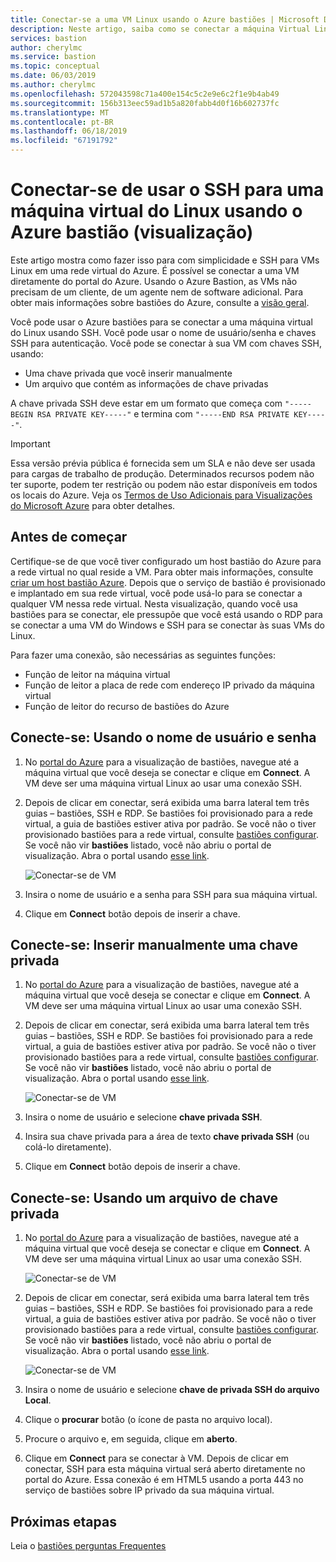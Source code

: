 ```yaml
---
title: Conectar-se a uma VM Linux usando o Azure bastiões | Microsoft Docs
description: Neste artigo, saiba como se conectar a máquina Virtual Linux usando o Azure bastião.
services: bastion
author: cherylmc
ms.service: bastion
ms.topic: conceptual
ms.date: 06/03/2019
ms.author: cherylmc
ms.openlocfilehash: 572043598c71a400e154c5c2e9e6c2f1e9b4ab49
ms.sourcegitcommit: 156b313eec59ad1b5a820fabb4d0f16b602737fc
ms.translationtype: MT
ms.contentlocale: pt-BR
ms.lasthandoff: 06/18/2019
ms.locfileid: "67191792"
---
```

# <a name="connect-using-ssh-to-a-linux-virtual-machine-using-azure-bastion-preview"></a>Conectar-se de usar o SSH para uma máquina virtual do Linux usando o Azure bastião (visualização)

Este artigo mostra como fazer isso para com simplicidade e SSH para VMs Linux em uma rede virtual do Azure. É possível se conectar a uma VM diretamente do portal do Azure. Usando o Azure Bastion, as VMs não precisam de um cliente, de um agente nem de software adicional. Para obter mais informações sobre bastiões do Azure, consulte a [visão geral](bastion-overview.md).

Você pode usar o Azure bastiões para se conectar a uma máquina virtual do Linux usando SSH. Você pode usar o nome de usuário/senha e chaves SSH para autenticação. Você pode se conectar à sua VM com chaves SSH, usando:

* Uma chave privada que você inserir manualmente
* Um arquivo que contém as informações de chave privadas

A chave privada SSH deve estar em um formato que começa com `"-----BEGIN RSA PRIVATE KEY-----"` e termina com `"-----END RSA PRIVATE KEY-----"`.

> [!IMPORTANT]
> Essa versão prévia pública é fornecida sem um SLA e não deve ser usada para cargas de trabalho de produção. Determinados recursos podem não ter suporte, podem ter restrição ou podem não estar disponíveis em todos os locais do Azure. Veja os [Termos de Uso Adicionais para Visualizações do Microsoft Azure](https://azure.microsoft.com/support/legal/preview-supplemental-terms/) para obter detalhes.
>

## <a name="before-you-begin"></a>Antes de começar

Certifique-se de que você tiver configurado um host bastião do Azure para a rede virtual no qual reside a VM. Para obter mais informações, consulte [criar um host bastião Azure](bastion-create-host-portal.md). Depois que o serviço de bastião é provisionado e implantado em sua rede virtual, você pode usá-lo para se conectar a qualquer VM nessa rede virtual. Nesta visualização, quando você usa bastiões para se conectar, ele pressupõe que você está usando o RDP para se conectar a uma VM do Windows e SSH para se conectar às suas VMs do Linux.

Para fazer uma conexão, são necessárias as seguintes funções:

* Função de leitor na máquina virtual
* Função de leitor a placa de rede com endereço IP privado da máquina virtual
* Função de leitor do recurso de bastiões do Azure

## <a name="username"></a>Conecte-se: Usando o nome de usuário e senha


1. No [portal do Azure](https://aka.ms/BastionHost) para a visualização de bastiões, navegue até a máquina virtual que você deseja se conectar e clique em **Connect**. A VM deve ser uma máquina virtual Linux ao usar uma conexão SSH.
1. Depois de clicar em conectar, será exibida uma barra lateral tem três guias – bastiões, SSH e RDP. Se bastiões foi provisionado para a rede virtual, a guia de bastiões estiver ativa por padrão. Se você não o tiver provisionado bastiões para a rede virtual, consulte [bastiões configurar](bastion-create-host-portal.md). Se você não vir **bastiões** listado, você não abriu o portal de visualização. Abra o portal usando [esse link](https://aka.ms/BastionHost).

      ![Conectar-se de VM](./media/bastion-connect-vm-ssh/bastion.png)

1. Insira o nome de usuário e a senha para SSH para sua máquina virtual.
1. Clique em **Connect** botão depois de inserir a chave.

## <a name="privatekey"></a>Conecte-se: Inserir manualmente uma chave privada

1. No [portal do Azure](https://aka.ms/BastionHost) para a visualização de bastiões, navegue até a máquina virtual que você deseja se conectar e clique em **Connect**. A VM deve ser uma máquina virtual Linux ao usar uma conexão SSH.
1. Depois de clicar em conectar, será exibida uma barra lateral tem três guias – bastiões, SSH e RDP. Se bastiões foi provisionado para a rede virtual, a guia de bastiões estiver ativa por padrão. Se você não o tiver provisionado bastiões para a rede virtual, consulte [bastiões configurar](bastion-create-host-portal.md). Se você não vir **bastiões** listado, você não abriu o portal de visualização. Abra o portal usando [esse link](https://aka.ms/BastionHost).

      ![Conectar-se de VM](./media/bastion-connect-vm-ssh/bastion.png)

1. Insira o nome de usuário e selecione **chave privada SSH**.
1. Insira sua chave privada para a área de texto **chave privada SSH** (ou colá-lo diretamente).
1. Clique em **Connect** botão depois de inserir a chave.

## <a name="ssh"></a>Conecte-se: Usando um arquivo de chave privada

1. No [portal do Azure](https://aka.ms/BastionHost) para a visualização de bastiões, navegue até a máquina virtual que você deseja se conectar e clique em **Connect**. A VM deve ser uma máquina virtual Linux ao usar uma conexão SSH.

    ![Conectar-se de VM](./media/bastion-connect-vm-ssh/connect.png)

1. Depois de clicar em conectar, será exibida uma barra lateral tem três guias – bastiões, SSH e RDP. Se bastiões foi provisionado para a rede virtual, a guia de bastiões estiver ativa por padrão. Se você não o tiver provisionado bastiões para a rede virtual, consulte [bastiões configurar](bastion-create-host-portal.md). Se você não vir **bastiões** listado, você não abriu o portal de visualização. Abra o portal usando [esse link](https://aka.ms/BastionHost).

    ![Conectar-se de VM](./media/bastion-connect-vm-ssh/bastion.png)

1. Insira o nome de usuário e selecione **chave de privada SSH do arquivo Local**.
1. Clique o **procurar** botão (o ícone de pasta no arquivo local).
1. Procure o arquivo e, em seguida, clique em **aberto**.
1. Clique em **Connect** para se conectar à VM. Depois de clicar em conectar, SSH para esta máquina virtual será aberto diretamente no portal do Azure. Essa conexão é em HTML5 usando a porta 443 no serviço de bastiões sobre IP privado da sua máquina virtual.

## <a name="next-steps"></a>Próximas etapas

Leia o [bastiões perguntas Frequentes](bastion-faq.md)